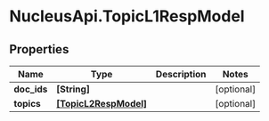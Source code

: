 # NucleusApi.TopicL1RespModel

## Properties
Name | Type | Description | Notes
------------ | ------------- | ------------- | -------------
**doc_ids** | **[String]** |  | [optional] 
**topics** | [**[TopicL2RespModel]**](TopicL2RespModel.md) |  | [optional] 


